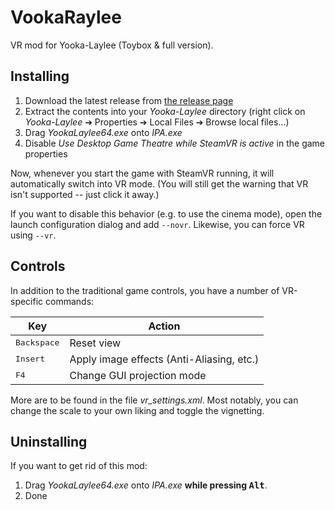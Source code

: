 # VookaRaylee

VR mod for Yooka-Laylee (Toybox & full version).

## Installing

1. Download the latest release from [the release page](https://github.com/Eusth/VookaRaylee/releases)
2. Extract the contents into your *Yooka-Laylee* directory (right click on *Yooka-Laylee* ➔ Properties ➔ Local Files ➔ Browse local files...)
3. Drag *YookaLaylee64.exe* onto *IPA.exe*
4. Disable *Use Desktop Game Theatre while SteamVR is active* in the game properties

Now, whenever you start the game with SteamVR running, it will automatically switch into VR mode. (You will still get the warning that VR isn't supported -- just click it away.)

If you want to disable this behavior (e.g. to use the cinema mode), open the launch configuration dialog and add `--novr`. Likewise, you can force VR using `--vr`.

## Controls

In addition to the traditional game controls, you have a number of VR-specific commands:

|Key|Action|
|---|------|
|<kbd>Backspace</kbd>|Reset view|
|<kbd>Insert</kbd>|Apply image effects (Anti-Aliasing, etc.)|
|<kbd>F4</kbd>|Change GUI projection mode|

More are to be found in the file *vr_settings.xml*. Most notably, you can change the scale to your own liking and toggle the vignetting.

## Uninstalling

If you want to get rid of this mod:

1. Drag *YookaLaylee64.exe* onto *IPA.exe* **while pressing <kbd>Alt</kbd>**.
2. Done
